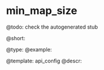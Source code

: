 min_map_size
=============

@todo:
	check the autogenerated stub


@short:
	

@type: 
@example:


@template:	api_config
@descr:


